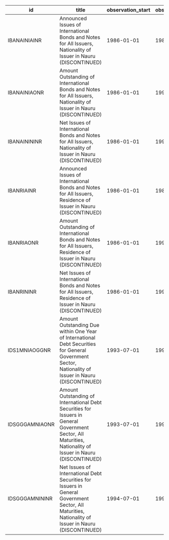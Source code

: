 | id             | title                                                                                                                                                       | observation_start   | observation_end   |
|----------------|-------------------------------------------------------------------------------------------------------------------------------------------------------------|---------------------|-------------------|
| IBANAINIAINR   | Announced Issues of International Bonds and Notes for All Issuers, Nationality of Issuer in Nauru (DISCONTINUED)                                            | 1986-01-01          | 1989-07-01        |
| IBANAINIAONR   | Amount Outstanding of International Bonds and Notes for All Issuers, Nationality of Issuer in Nauru (DISCONTINUED)                                          | 1986-01-01          | 1995-01-01        |
| IBANAINININR   | Net Issues of International Bonds and Notes for All Issuers, Nationality of Issuer in Nauru (DISCONTINUED)                                                  | 1986-01-01          | 1995-04-01        |
| IBANRIAINR     | Announced Issues of International Bonds and Notes for All Issuers, Residence of Issuer in Nauru (DISCONTINUED)                                              | 1986-01-01          | 1989-07-01        |
| IBANRIAONR     | Amount Outstanding of International Bonds and Notes for All Issuers, Residence of Issuer in Nauru (DISCONTINUED)                                            | 1986-01-01          | 1995-01-01        |
| IBANRININR     | Net Issues of International Bonds and Notes for All Issuers, Residence of Issuer in Nauru (DISCONTINUED)                                                    | 1986-01-01          | 1995-04-01        |
| IDS1MNIAOGGNR  | Amount Outstanding Due within One Year of International Debt Securities for General Government Sector, Nationality of Issuer in Nauru (DISCONTINUED)        | 1993-07-01          | 1995-01-01        |
| IDSGGGAMNIAONR | Amount Outstanding of International Debt Securities for Issuers in General Government Sector, All Maturities, Nationality of Issuer in Nauru (DISCONTINUED) | 1993-07-01          | 1995-01-01        |
| IDSGGGAMNININR | Net Issues of International Debt Securities for Issuers in General Government Sector, All Maturities, Nationality of Issuer in Nauru (DISCONTINUED)         | 1994-07-01          | 1995-04-01        |